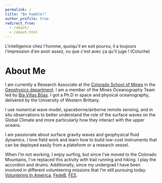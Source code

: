 ```yaml
---
permalink: /
title: "Be humble!"
author_profile: true
redirect_from: 
  - /about/
  - /about.html
---
```


L'intelligence chez l'homme, quoiqu'il en soit pourvu, il a toujours l'impression d'en avoir assez, vu que c'est avec ça qu'il juge ! (Coluche)

About Me
======
I am currently a Research Associate at the [Colorado School of Mines](https://www.mines.edu) in the [Geophysics department](https://geophysics.mines.edu). I am a member of the Mines Oceanography Team led by [Bia Villas Bôas](https://biavillasboas.github.io). I got a Ph.D in space and physical oceanography, delivered by the University of Western Brittany.

I use numerical wave model, spaceborne/airborne remote sensing, and in situ observations to better understand the role of the surface waves on the Global Climate and more particularly how they interact with the upper oceans.

I am passionate about surface gravity waves and geophysical fluid dynamics. I love field work and learn how to build low-cost instruments that can be deployed easily from a plateform or a research vessel.

When I'm not working, I enjoy surfing, but since I've moved to the Colorado Mountains, I've replaced this activity with trail running and hiking. I play the accordion and drums. Additionally, since my undergrad I have been involved in different volunteering missions that I'm still pursuing today. [Voluntering In America](https://www.voacolorado.or), [FedeB](https://fedeb.net/new-agorae/), [FES](http://femmes-en-sciences.fr).
